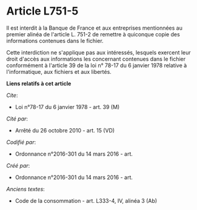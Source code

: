 # Article L751-5

Il est interdit à la Banque de France et aux entreprises mentionnées au premier alinéa de l'article L. 751-2 de remettre à
quiconque copie des informations contenues dans le fichier.

Cette interdiction ne s'applique pas aux intéressés, lesquels exercent leur droit d'accès aux informations les concernant
contenues dans le fichier conformément à l'article 39 de la loi n° 78-17 du 6 janvier 1978 relative à l'informatique, aux
fichiers et aux libertés.

**Liens relatifs à cet article**

_Cite_:

  - Loi n°78-17 du 6 janvier 1978 - art. 39 (M)

_Cité par_:

  - Arrêté du 26 octobre 2010 - art. 15 (VD)

_Codifié par_:

  - Ordonnance n°2016-301 du 14 mars 2016 - art.

_Créé par_:

  - Ordonnance n°2016-301 du 14 mars 2016 - art.

_Anciens textes_:

  - Code de la consommation - art. L333-4, IV, alinéa 3 (Ab)
